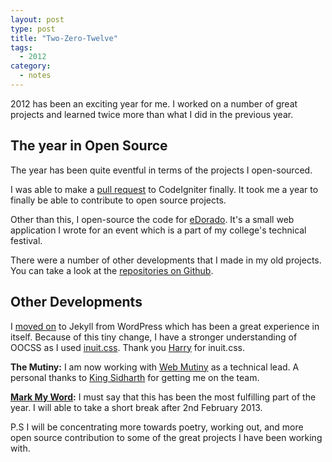 ```yaml
---
layout: post
type: post
title: "Two-Zero-Twelve"
tags:
  - 2012
category:
  - notes
---
```


<p class="lead">2012 has been an exciting year for me. I worked on a number of great projects and learned twice more than what I did in the previous year.</p>

## The year in Open Source

The year has been quite eventful in terms of the projects I open-sourced.

I was able to make a [pull request](https://github.com/EllisLab/CodeIgniter/pull/2105) to CodeIgniter finally. It took me a year to finally be able to contribute to open source projects.

Other than this, I open-source the code for [eDorado](https://github.com/aniketpant/edorado). It's a small web application I wrote for an event which is a part of my college's technical festival.

There were a number of other developments that I made in my old projects. You can take a look at the [repositories on Github](https://github.com/aniketpant).

## Other Developments

I [moved on](/notes/moving-on) to Jekyll from WordPress which has been a great experience in itself. Because of this tiny change, I have a stronger understanding of OOCSS as I used [inuit.css](http://inuitcss.com). Thank you [Harry](http://csswizardry) for inuit.css.

**The Mutiny:** I am now working with [Web Mutiny](http://webmutiny.in) as a technical lead. A personal thanks to [King Sidharth](http://kingsidharth.com) for getting me on the team.

**[Mark My Word](http://markmyword.in):** I must say that this has been the most fulfilling part of the year. I will able to take a short break after 2nd February 2013.

<span class="note">P.S</span>
I will be concentrating more towards poetry, working out, and more open source contribution to some of the great projects I have been working with.